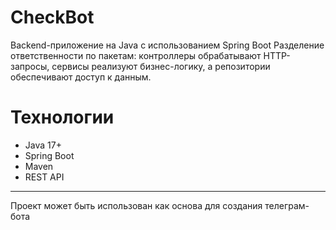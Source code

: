 # CheckBot
Backend-приложение на Java с использованием Spring Boot
Разделение ответственности по пакетам: контроллеры обрабатывают HTTP-запросы, сервисы реализуют бизнес-логику, а репозитории обеспечивают доступ к данным.

# Технологии
- Java 17+
- Spring Boot
- Maven
- REST API
________________________________________________________________________________
Проект может быть использован как основа для создания телеграм-бота
